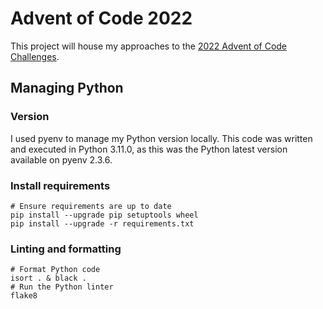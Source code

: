 # Advent of Code 2022

This project will house my approaches to the
[2022 Advent of Code Challenges](https://adventofcode.com/2022).

## Managing Python

### Version

I used pyenv to manage my Python version locally.
This code was written and executed in Python 3.11.0,
as this was the Python latest version available on pyenv 2.3.6.

### Install requirements

```shell
# Ensure requirements are up to date
pip install --upgrade pip setuptools wheel
pip install --upgrade -r requirements.txt
```

### Linting and formatting

```shell
# Format Python code
isort . & black .
# Run the Python linter
flake8
```
